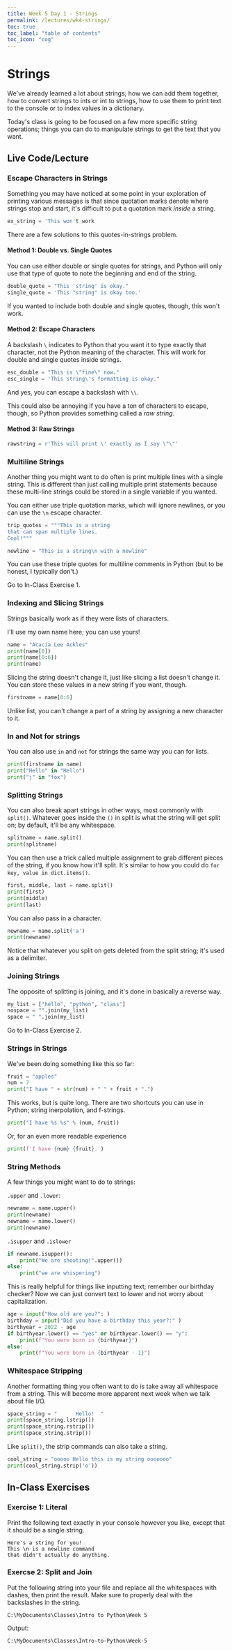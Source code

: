 ```yaml
---
title: Week 5 Day 1 - Strings
permalink: /lectures/wk4-strings/
toc: true
toc_label: "table of contents"
toc_icon: "cog"
---
```


# Strings

We've already learned a lot about strings; how we can add them together, how to convert strings to ints or int to strings, how to use them to print text to the console or to index values in a dictionary. 

Today's class is going to be focused on a few more specific string operations; things you can do to manipulate strings to get the text that you want. 

## Live Code/Lecture

### Escape Characters in Strings

Something you may have noticed at some point in your exploration of printing various messages is that since quotation marks denote where strings stop and start, it's difficult to put a quotation mark _inside_ a string. 

```py
ex_string = 'This won't work
```
There are a few solutions to this quotes-in-strings problem.

#### Method 1: Double vs. Single Quotes

You can use either double or single quotes for strings, and Python will only use that type of quote to note the beginning and end of the string. 

```py
double_quote = "This 'string' is okay."
single_quote = 'This "string" is okay too.'
```

If you wanted to include both double and single quotes, though, this won't work. 

#### Method 2: Escape Characters

A backslash `\` indicates to Python that you want it to type exactly that character, not the Python meaning of the character. This will work for double and single quotes inside strings.

```py
esc_double = "This is \"fine\" now."
esc_single = 'This string\'s formatting is okay."
```

And yes, you can escape a backslash with `\\`. 

This could also be annoying if you have a ton of characters to escape, though, so Python provides something called a _raw string_. 

#### Method 3: Raw Strings

```py
rawstring = r'This will print \' exactly as I say \"\"'
```

### Multiline Strings

Another thing you might want to do often is print multiple lines with a single string. This is different than just calling multiple print statements because these multi-line strings could be stored in a single variable if you wanted. 

You can either use triple quotation marks, which will ignore newlines, or you can use the `\n` escape character.

```py
trip_quotes = """This is a string
that can span multiple lines.
Cool!"""

newline = "This is a string\n with a newline"
```

You can use these triple quotes for multiline comments in Python (but to be honest, I typically don't.)

Go to In-Class Exercise 1. 

### Indexing and Slicing Strings

Strings basically work as if they were lists of characters. 

I'll use my own name here; you can use yours!

```py
name = "Acacia Lee Ackles"
print(name[0])
print(name[0:6])
print(name)
```

Slicing the string doesn't change it, just like slicing a list doesn't change it. You can store these values in a new string if you want, though. 

```py
firstname = name[0:6]
```

Unlike list, you can't change a part of a string by assigning a new character to it. 

### In and Not for strings

You can also use `in` and `not` for strings the same way you can for lists. 

```py
print(firstname in name)
print("Hello" in "Hello")
print("j" in "fox")
```

### Splitting Strings

You can also break apart strings in other ways, most commonly with `split()`. Whatever goes inside the `()` in split is what the string will get split on; by default, it'll be any whitespace. 

```py
splitname = name.split()
print(splitname)
```

You can then use a trick called multiple assignment to grab different pieces of the string, if you know how it'll split. It's similar to how you could do `for key, value in dict.items()`. 

```py
first, middle, last = name.split()
print(first)
print(middle)
print(last)
```

You can also pass in a character.

```py
newname = name.split('a')
print(newname)
```

Notice that whatever you split on gets deleted from the split string; it's used as a delimiter. 

### Joining Strings

The opposite of splitting is joining, and it's done in basically a reverse way. 

```py
my_list = ["hello", "python", "class"]
nospace = "".join(my_list)
space = " ".join(my_list)
```

Go to In-Class Exercise 2.

### Strings in Strings

We've been doing something like this so far:

```py
fruit = "apples"
num = 7
print("I have " + str(num) + " " + fruit + ".")
```

This works, but is quite long. There are two shortcuts you can use in Python; string inerpolation, and f-strings. 

```py
print("I have %s %s" % (num, fruit))
```

Or, for an even more readable experience

```py
print(f'I have {num} {fruit}.')
```

### String Methods

A few things you might want to do to strings:

`.upper` and `.lower`:

```py
newname = name.upper()
print(newname)
newname = name.lower()
print(newname)
```

`.isupper` and `.islower`
```py
if newname.isupper():
    print("We are shouting!".upper())
else:
    print("we are whispering")
```

This is really helpful for things like inputting text; remember our birthday checker? Now we can just convert text to lower and not worry about capitalization. 

```py
age = input("How old are you?": )
birthday = input("Did you have a birthday this year?:" )
birthyear = 2022 - age
if birthyear.lower() == "yes" or birthyear.lower() == "y":
    print(f"You were born in {birthyear}")
else:
    print(f"You were born in {birthyear - 1}")
```

### Whitespace Stripping

Another formatting thing you often want to do is take away all whitespace from a string. This will become more apparent next week when we talk about file I/O. 

```py
space_string = "      Hello!  "
print(space_string.lstrip())
print(space_string.rstrip())
print(space_string.strip())
```

Like `split()`, the strip commands can also take a string.

```py
cool_string = "ooooo Hello this is my string ooooooo"
print(cool_string.strip('o'))
```


## In-Class Exercises


### Exercise 1: Literal

Print the following text exactly in your console however you like, except that it should be a single string.  

```
Here's a string for you!
This \n is a newline command
that didn't actually do anything.
```

### Exercse 2: Split and Join

Put the following string into your file and replace all the whitespaces with dashes, then print the result. Make sure to properly deal with the backslashes in the string. 

```
C:\MyDocuments\Classes\Intro to Python\Week 5
```

Output:

```
C:\MyDocuments\Classes\Intro-to-Python\Week-5
```
